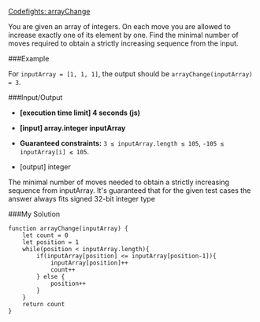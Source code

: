 [Codefights: arrayChange](https://codefights.com/arcade/intro/level-4/xvkRbxYkdHdHNCKjg/description)

You are given an array of integers. On each move you are allowed to increase exactly one of its element by one. Find the minimal number of moves required to obtain a strictly increasing sequence from the input.

###Example

For `inputArray = [1, 1, 1]`, the output should be
`arrayChange(inputArray) = 3`.

###Input/Output

* **[execution time limit] 4 seconds (js)**

* **[input] array.integer inputArray**

* **Guaranteed constraints:**
`3 ≤ inputArray.length ≤ 105`,
`-105 ≤ inputArray[i] ≤ 105`.

* [output] integer

The minimal number of moves needed to obtain a strictly increasing sequence from inputArray.
It's guaranteed that for the given test cases the answer always fits signed 32-bit integer type

###My Solution 
```JS
function arrayChange(inputArray) {
    let count = 0
    let position = 1
    while(position < inputArray.length){
        if(inputArray[position] <= inputArray[position-1]){
            inputArray[position]++
            count++
        } else {
            position++
        }
    }
    return count 
}
```